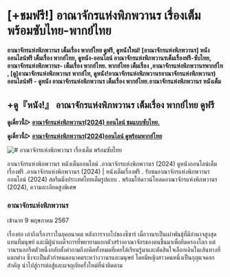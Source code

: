 # [+ชมฟรี!] อาณาจักรแห่งพิภพวานร เรื่องเต็ม พร้อมซับไทย-พากย์ไทย

**อาณาจักรแห่งพิภพวานร เต็มเรื่อง พากย์ไทย ดูฟรี, ดูหนังใหม่! [อาณาจักรแห่งพิภพวานร] หนังออนไลน์ฟรี เต็มเรื่อง พากย์ไทย, ดูหนัง-ออนไลน์ อาณาจักรแห่งพิภพวานรเต็มเรื่องฟรี-ซับไทย, อาณาจักรแห่งพิภพวานร- เต็มเรื่อง พากย์ไทย. พากย์ไทย เต็มเรื่อง ,อาณาจักรแห่งพิภพวานรพากย์ไท , [ดู]อาณาจักรแห่งพิภพวานร พากย์ไท, ดูหนัง!อาณาจักรแห่งพิภพวานรอาณาจักรแห่งพิภพวานร) ออนไลน์ฟรี - ดูหนัง อาณาจักรแห่งพิภพวานร เต็มเรื่อง พากย์ไทย.อาณาจักรแห่งพิภพวานร หนังเต็ม**

## +ดู『หนัง!』 อาณาจักรแห่งพิภพวานร เต็มเรื่อง พากย์ไทย ดูฟรี

**ดูเดี๋ยวนี้▷ [อาณาจักรแห่งพิภพวานร(2024) ออนไลน์ ชมแบบซับไทย.](https://mills-cas-per.github.io/mumbuls/kingdomoftheplanetoftheapes.html)**

**ดูเดี๋ยวนี้▷ [อาณาจักรแห่งพิภพวานร(2024)ออนไลน์ ดูพร้อมพากย์ไทย](https://mills-cas-per.github.io/mumbuls/kingdomoftheplanetoftheapes.html)**

![# อาณาจักรแห่งพิภพวานร เรื่องเต็ม พร้อมซับไทย](https://han-rey-neshay.github.io/mumbul/kingdomoftheplanetoftheapes.JPG)

อาณาจักรแห่งพิภพวานร หนังเต็มออนไลน์ .อาณาจักรแห่งพิภพวานร (2024) ดูหนังออนไลน์เต็มเรื่องฟรี .อาณาจักรแห่งพิภพวานร (2024) | หนังเต็มเรื่องฟรี . รับชมอาณาจักรแห่งพิภพวานร ออนไลน์ (2024) สตรีมมิ่งประเทศไทยเต็มรูปแบบ . พร้อมให้ดาวน์โหลดอาณาจักรแห่งพิภพวานร (2024), ความละเอียดสูงพิเศษ

### อาณาจักรแห่งพิภพวานร
เข้าฉาย 9 พฤษภาคม 2567

เรื่องย่อ
เล่าถึงเรื่องราวในยุคอนาคต หลังการจากไปของซีซาร์ เมื่อวานรเป็นเผ่าพันธุ์ที่มีอำนาจสูงสุดแทนที่มนุษย์ และมีผู้นำเผด็จการที่พยายามแยกตัวสร้างอาณาจักรของตนขึ้นมาเพื่อยึดครองโลก แต่วานรนอกรีตตัวหนึ่งกลับตั้งคำถามถึงอดีตทั้งหมดที่เคยได้เรียนรู้มาและตัดสินใจเลือกเดินในเส้นทางที่แตกต่าง ซึ่งจะเป็นตัวกำหนดอนาคตระหว่างวานรและมนุษย์ โดยมีหญิงสาวคนหนึ่งเป็นกุญแจดอกสำคัญ นำไปสู่การต่อสู้และผจญภัยครั้งใหม่ที่น่าติดตาม
